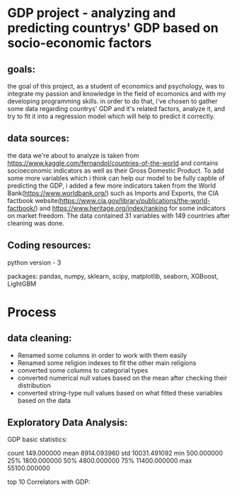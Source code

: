 # GDP project - analyzing and predicting countrys' GDP based on socio-economic factors
## goals:
the goal of this project, as a student of economics and psychology, was to integrate my passion and knowledge in the field of ecomonics and with my developing programming skills. 
in order to do that, i've chosen to gather some data regarding countrys' GDP and it's related factors, analyze it, and try to fit it into a regression model which will help to predict it correctly.

## data sources:
the data we're about to analyze is taken from https://www.kaggle.com/fernandol/countries-of-the-world and contains socioeconomic indicators as well as their Gross Domestic Product.
To add some more variables which i think can help our model to be fully capble of predicting the GDP, i added a few more indicators taken from the World Bank(https://www.worldbank.org/) such as Imports and Exports, the CIA factbook website(https://www.cia.gov/library/publications/the-world-factbook/) and https://www.heritage.org/index/ranking for some indicators on market freedom.
The data contained 31 variables with 149 countries after cleaning was done.

## Coding resources:
python version - 3

packages: pandas, numpy, sklearn, scipy, matplotlib, seaborn, XGBoost, LightGBM

# Process

## data cleaning:
* Renamed some columns in order to work with them easily
* Renamed some religion indexes to fit the other main religions
* converted some columns to categorial types
* converted numerical null values based on the mean after checking their distribution
* converted string-type null values based on what fitted these variables based on the data

## Exploratory Data Analysis:
GDP basic statistics:

count      149.000000
mean      8914.093960
std      10031.491092
min        500.000000
25%       1800.000000
50%       4800.000000
75%      11400.000000
max      55100.000000

top 10 Correlators with GDP:

